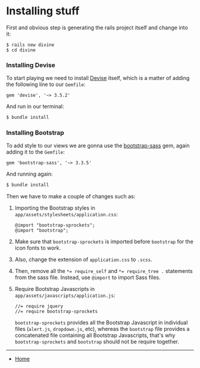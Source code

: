 # Installing stuff
First and obvious step is generating the rails project itself and change into it:
```
$ rails new divine
$ cd divine
```
### Installing Devise
To start playing we need to install [Devise][devise] itself, which is a matter of adding the following line to our `Gemfile`:
```
gem 'devise', '~> 3.5.2'
```

And run in our terminal:
```bash
$ bundle install
```
### Installing Bootstrap
To add style to our views we are gonna use the [bootstrap-sass][bootie] gem, again adding it to the `Gemfile`:
```
gem 'bootstrap-sass', '~> 3.3.5'
```

And running again:
```bash
$ bundle install
```
Then we have to make a couple of changes such as:

1. Importing the Bootstrap styles in `app/assets/stylesheets/application.css`:
    ```
    @import "bootstrap-sprockets";
    @import "bootstrap";
    ```

2. Make sure that `bootstrap-sprockets` is imported before `bootstrap` for the icon fonts to work.
3. Also, change the extension of `application.css` to `.scss`.
4. Then, remove all the `*= require_self` and `*= require_tree .` statements from the sass file. Instead, use `@import` to import Sass files.
5. Require Bootstrap Javascripts in `app/assets/javascripts/application.js`:
    ```
    //= require jquery
    //= require bootstrap-sprockets
    ```

    `bootstrap-sprockets` provides all the Bootstrap Javascript in individual files (`alert.js`, `dropdown.js`, etc), whereas the `bootstrap` file provides a concatenated file containing all Bootstrap Javascripts, that's why `bootstrap-sprockets` and `bootstrap` should not be require together.

---
* [Home][home]

<!-- links -->
[home]: ../README.md

[devise]: https://github.com/plataformatec/devise
[bootie]: https://github.com/twbs/bootstrap-sass
